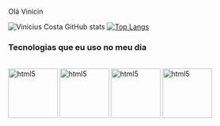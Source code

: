 Olá Vinicin 

![Vinicius Costa GitHub stats](https://github-readme-stats.vercel.app/api?username=vinicincosta&show_icons=true&theme=tokyonight)
[![Top Langs](https://github-readme-stats.vercel.app/api/top-langs/?username=vinicincosta&langs_count=8)](https://github.com/anuraghazra/github-readme-stats)

### Tecnologias que eu uso no meu dia

<div style="display: inline-block;">
  <br>
  <img align="center" alt="html5" src="https://encrypted-tbn0.gstatic.com/images?q=tbn:ANd9GcTkQqh5ldA3rAHmQZd7zeovoc-4w0xBZ_ZxCw&s" style="width: 100px; height: 100px; object-fit: cover;">
  <img align="center" alt="html5" src="https://prosimples.com/wp-content/uploads/2024/01/html.png" style="width: 100px; height: 100px; object-fit: cover;">
  <img align="center" alt="html5" src="https://encrypted-tbn0.gstatic.com/images?q=tbn:ANd9GcRuHnJDLOcdm_0b6N6kNj-1OvO9KhKYgqIy0w&s" style="width: 100px; height: 100px; object-fit: cover;">

  <img align="center" alt="html5" src="https://encrypted-tbn0.gstatic.com/images?q=tbn:ANd9GcR9c01S6mDjzJA_z4NSwaNYkmTBWrBC2sHwHA&s" style="width: 100px; height: 100px; object-fit: cover;">
</div>

